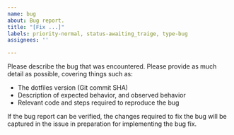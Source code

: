 ```yaml
---
name: bug
about: Bug report.
title: "[Fix ...]"
labels: priority-normal, status-awaiting_traige, type-bug
assignees: ''

---
```


Please describe the bug that was encountered.
Please provide as much detail as possible, covering things such as:
- The dotfiles version (Git commit SHA)
- Description of expected behavior, and observed behavior
- Relevant code and steps required to reproduce the bug

If the bug report can be verified, the changes required to fix the bug will be captured in
the issue in preparation for implementing the bug fix.
